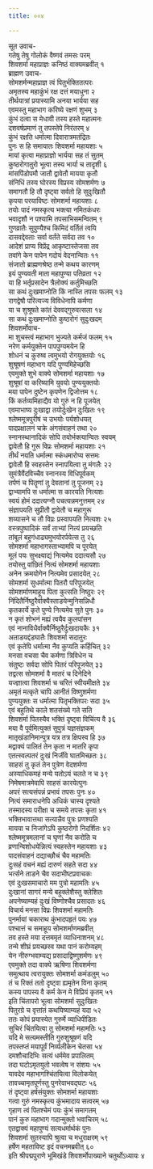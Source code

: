 ```yaml
---
title: ००४

---
```

सूत उवाच-  
गतेषु तेषु गोलोकं वैष्णवं तमसः परम्  
शिवशर्मा महाप्राज्ञः कनिष्ठं वाक्यमब्रवीत् १  
ब्राह्मण उवाच-  
सोमशर्मन्महाप्राज्ञ त्वं पितुर्भक्तितत्परः  
अमृतस्य महाकुंभं रक्ष दत्तं मयाधुना २  
तीर्थयात्रां प्रयास्यामि अनया भार्यया सह  
एवमस्तु महाभाग करिष्ये रक्षणं शुभम् ३  
कुंभं दत्वा स मेधावी तस्य हस्ते महात्मनः  
दशवर्षप्रमाणं तु तपस्तेपे निरंतरम् ४  
कुंभं रक्षति धर्मात्मा दिवारात्रमतंद्रितः  
पुनः स हि समायातः शिवशर्मा महायशाः ५  
मायां कृत्वा महाप्राज्ञो भार्यया सह तं सुतम्  
कुष्ठरोगातुरो भूत्वा तस्य भार्या च तादृशी ६  
मांसपिंडोपमौ जातौ द्वावेतौ मायया कृतौ  
संनिधिं तस्य घोरस्य विप्रस्य सोमशर्मणः ७  
समागतौ हि तौ दृष्ट्वा सर्वतो हि सुदुःखितौ  
कृपया परयाविष्टः सोमशर्मा महायशाः ८  
तयोः पादं नमस्कृत्य भक्त्या नमितकंधरः  
भवादृशौ न पश्यामि तपसाभिसमन्वितम् ९  
गुणव्रातैः सुपुण्यैश्च किमिदं वर्तितं त्वयि  
दासवद्देवताः सर्वा वर्तंते सर्वदा तव १०  
आदेशं प्राप्य विप्रेंद्र आकृष्टास्तेजसा तव  
तवांगे केन पापेन गदोयं वेदनान्वितः ११  
संजातो ब्राह्मणश्रेष्ठ तन्मे कथय कारणम्  
इयं पुण्यवती माता महापुण्या पतिव्रता १२  
या हि भर्तृप्रसादेन त्रैलोक्यं कर्तुमिच्छति  
सा कथं दुःखमाप्नोति किं नास्ति तपसः फलम् १३  
रागद्वेषौ परित्यज्य विविधेनापि कर्मणा  
या च शुश्रूषते कांतं देववद्गुरुवत्सला १४  
सा कथं दुःखमाप्नोति कुष्ठरोगं सुदुःखदम्  
शिवशर्मोवाच-  
मा शुचस्त्वं महाभाग भुज्यते कर्मजं फलम् १५  
नरेण कर्मयुक्तेन पापपुण्यमयेन हि  
शोधनं च कुरुष्व त्वमुभयो रोगयुक्तयोः १६  
शुश्रूषणं महाभाग यदि पुण्यमिहेच्छसि  
एवमुक्ते शुभे वाक्ये सोमशर्मा महायशाः १७  
शुश्रूषां वा करिष्यामि युवयोः पुण्ययुक्तयोः  
मया पापेन दुष्टेन कृपणेन द्विजोत्तम १८  
किं कर्तव्यमिहाद्यैव यो गुरुं न हि पूजयेत्  
एवमाभाष्य दुःखाद्वा तयोर्दुःखेन दुःखितः १९  
श्लेष्ममूत्रपुरीषं च उभयोः पर्यशोधयत्  
पादप्रक्षालनं चक्रे अंगसंवाहनं तथा २०  
स्नानस्थानादिकं सोपि तयोर्भक्त्यान्वितः स्वयम्  
द्वावेतौ हि गुरू विप्रः सोमशर्मा महायशाः २१  
तीर्थं नयति धर्मात्मा स्कंधमारोप्य सत्तमः  
द्वावेतौ हि स्वहस्तेन स्नापयित्वा तु मंगलैः २२  
सुमंत्रैर्वेदविच्चैव स्नानस्य विधिपूर्वकम्  
तर्पणं च पितॄणां तु देवतानां तु पूजनम् २३  
द्वाभ्यामपि स धर्मात्मा स कारयति नित्यशः  
स्वयं होमं ददात्यग्नौ पचत्यन्नमनुत्तमम् २४  
संज्ञापयति सुप्रीतौ द्वावेतौ च महागुरू  
शय्यासने च तौ विप्रः प्रस्वापयति नित्यशः २५  
वस्त्रपुष्पादिकं सर्वं ताभ्यां नित्यं प्रयच्छति  
तांबूलं बहुगंधाढ्यमुभयोरर्पयेत्स तु २६  
सोमशर्मा महाभागस्ताभ्यामपि च पूरयेत्  
मूलं पयः सुभक्ष्याद्यं नित्यमेव ददात्यसौ २७  
तयोस्तु वांछितं नित्यं सोमशर्मा महायशाः  
अनेन क्रमयोगेन नित्यमेव प्रसादयेत् २८  
सोमशर्मा सुधर्मात्मा पितरौ परिपूजयेत्  
सोमशर्माणमाहूय पिता कुत्सति निष्ठुरः २९  
निंदितैर्निष्ठुरैर्वाक्यैस्ताडयेन्मुनिसन्निधौ  
कृतकार्ये कृते पुण्ये नित्यमेव सुते पुनः ३०  
न कृतं शोभनं मह्यं त्वयैव कुलपांसन  
एवं नानाविधैर्वाक्यैर्निष्ठुरैर्दुःखदायकैः ३१  
अताडयद्दंडघातैः शिवशर्मा सदातुरः  
एवं कृतेपि धर्मात्मा नैव कुप्यति कर्हिचित् ३२  
मनसा वचसा चैव कर्मणा त्रिविधेन च  
संतुष्टः सर्वदा सोपि पितरं परिपूजयेत् ३३  
तद्वत्स सोमशर्मा वै मातरं च दिनेदिने  
यज्ज्ञात्वा शिवशर्मा च चरितं स्वीयमीक्षते ३४  
अमृतं मत्कृते चापि आनीतं विष्णुशर्मणा  
पुण्ययुक्तः स धर्मात्मा पितृभक्तिपरः सदा ३५  
एवं बहुतिथे काले शतसंख्ये गते सति  
शिवशर्मा पितस्यैव भक्तिं दृष्ट्वा विचिंत्य वै ३६  
मया वै पूर्वमित्युक्तं सुपुत्रं यज्ञसंज्ञकम्  
मातृखंडानिमान्पुत्र यत्र तत्र क्षिपस्व हि ३७  
मद्वाक्यं पालितं तेन कृता न मातरि कृपा  
एतत्स्वल्पतरं दुःखं निर्जीवे घातमिच्छतः ३८  
साहसं तु कृतं तेन पुत्रेण वेदशर्मणा  
अस्याधिकमहं मन्ये यतोऽयं चलते न च ३९  
निमेषमात्रमेवापि साहसं कारयेत्पुनः  
अपरं सत्यसंपन्नं प्रभावं तपसः पुनः ४०  
नित्यं समाराधनेपि अधिकं चास्य दृश्यते  
तस्मादस्य परीक्षा च समये तपसः कृता ४१  
भक्तिभावात्तथा सत्यान्नैव पुत्रः प्रणश्यति  
मायया च निजांगेऽपि कुष्ठरोगो निदर्शितः ४२  
श्लेष्ममूत्रमलानां च घृणां नैव करोति च  
व्रणान्विशोधयेन्नित्यं स्वहस्तेन महायशाः ४३  
पादसंवाहनं दद्याच्छौचं चैव महामतिः  
दुःसहं वचनं मह्यं दारुणं सहते सदा ४४  
भर्त्सने ताडने चैव सदाभीष्टप्रवाचकः  
एवं दुःखसमाचारो मम पुत्रो महामतिः ४५  
दुःखानां सागरं मन्ये बहुक्लेशैस्तु क्लेशितः  
अपनेष्याम्यहं दुःखं विष्णोश्चैव प्रसादतः ४६  
विचार्य मनसा विप्रः शिवशर्मा महामतिः  
पुनर्मायां चकाराथ कुंभादपहृतं पयः ४७  
पश्चात्तं च समाहूय सोमशर्माणमब्रवीत्  
तव हस्ते मया दत्तममृतं व्याधिनाशनम् ४८  
तन्मे शीघ्रं प्रयच्छस्व यथा पानं करोम्यहम्  
येन नीरुग्भवाम्यद्य प्रसादाद्विष्णुशर्मणः ४९  
एवमुक्ते तदा वाक्ये ऋषिणा शिवशर्मणा  
समुत्थाय त्वरायुक्तः सोमशर्मा कमंडलुम् ५०  
तं च रिक्तं ततो दृष्ट्वा ह्यमृतेन विना कृतम्  
कस्य पापस्य वै कर्म केन मे विप्रियं कृतम् ५१  
इति चिंतापरो भूत्वा सोमशर्मा सुदुःखितः  
पितुरग्रे च वृत्तांतं कथयिष्याम्यहं यदा ५२  
ततः कोपं प्रयास्येत गुरुर्मे व्याधिपीडितः  
सुचिरं चिंतयित्वा तु सोमशर्मा महामतिः ५३  
यदि मे सत्यमस्तीति गुरुशुश्रूषणं यदि  
तपस्तप्तं मयापूर्वं निर्व्यलीकेन चेतसा ५४  
दमशौचादिभिः सत्यं धर्ममेव प्रपालितम्  
तदा घटोऽमृतयुतो भवत्वेष न संशयः ५५  
यावदेव महाभागश्चिंतयित्वा विलोकयेत्  
तावच्चामृतपूर्णस्तु पुनरेवाभवद्घटः ५६  
तं दृष्ट्वा हर्षसंयुक्तः सोमशर्मा महायशाः  
गत्वा गुरुं नमस्कृत्य कुंभमादाय सत्वरम् ५७  
गृहाण त्वं पितश्चेमं पयः कुंभं समागतम्  
पानं कुरु महाभाग गदान्मुक्तो भवाचिरम् ५८  
एतद्वाक्यं महापुण्यं सत्यधर्मार्थकं पुनः  
शिवशर्मा सुतस्यापि श्रुत्वा च मधुराक्षरम् ५९  
हर्षेण महताविष्ट इदं वचनमब्रवीत् ६०  
इति श्रीपद्मपुराणे भूमिखंडे शिवशर्मोपाख्याने चतुर्थोऽध्यायः ४
